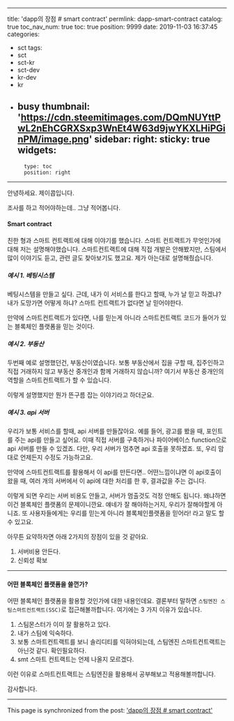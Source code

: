 
---
title: 'dapp의 장점 # smart contract'
permlink: dapp-smart-contract
catalog: true
toc_nav_num: true
toc: true
position: 9999
date: 2019-11-03 16:37:45
categories:
- sct
tags:
- sct
- sct-kr
- sct-dev
- kr-dev
- kr
- busy
thumbnail: 'https://cdn.steemitimages.com/DQmNUYttPwL2nEhCGRXSxp3WnEt4W63d9jwYKXLHiPGinPM/image.png'
sidebar:
    right:
        sticky: true
widgets:
    -
        type: toc
        position: right
---


안녕하세요. 제이콥입니다.

조사를 하고 적어야하는데.. 그냥 적어봅니다.


#### Smart contract

친한 형과 스마트 컨트랙트에 대해 이야기를 했습니다. 스마트 컨트랙트가 무엇인가에 대해 저는 설명해야했습니다. 스마트컨트랙트에 대해 직접 개발은 안해봤지만, 스팀에서 많이 이야기도 듣고, 관련 글도 찾아보기도 했고요. 제가 아는대로 설명해줬습니다.

##### 예시 1. 베팅시스템
베팅시스템을 만들고 싶다. 근데, 내가 이 서비스를 한다고 할때, 누가 날 믿고 하겠냐? 내가 도망가면 어떻게 하냐? 스마트 컨트랙트가 없다면 날 믿어야한다.

만약에 스마트컨트랙트가 있다면, 나를 믿는게 아니라 스마트컨트랙트 코드가 들어가 있는 블록체인 플랫폼을 믿는 것이다.

##### 예시 2. 부동산
두번째 예로 설명했던건, 부동산이였습니다. 보통 부동산에서 집을 구할 때,  집주인하고 직접 거래하지 않고 부동산 중개인과 함께 거래하지 않습니까? 여기서 부동산 중개인의 역할을 스마트컨트랙트가 할 수 있습니다.

이렇게 설명했지만 뭔가 뜬구름 잡는 이야기라고 하더군요.

##### 예시 3. api 서버

우리가 보통 서비스를 할때, api 서버를 만들잖아요. 예를 들어, 광고를 봤을 때, 포인트를 주는 api를 만들고 싶어요. 이때 직접 서버를 구축하거나 파이어베이스 function으로 api 서버를 만들 수 있겠죠. 다만, 우리 서버가 멈추면 api 호출을 못하겠죠. 또, 우리 맘대로 언제든지 수정도 가능하고요.

만약에 스마트컨트랙트를 활용해서 이 api를 만든다면.. 어떤느낌이냐면 이 api호출이 왔을 때, 여러 개의 서버에서 이 api에 대한 처리를 한 후, 결과값을 주는 겁니다.

이렇게 되면 우리는 서버 비용도 안들고, 서버가 멈출것도 걱정 안해도 됩니다. 왜냐하면 이건 블록체인 플랫폼의 문제이니깐요. 얘네가 잘 해야하는거지, 우리가 잘해야할게 아니죠. 또 사용자들에게는 우리를 믿는게 아니라 블록체인플랫폼을 믿어라! 라고 말도 할 수 있고요. 

아무튼 요약하자면 아래 2가지의 장점이 있을 것 같아요.

1. 서버비용 안든다.
2. 신뢰성 확보

----

#### 어떤 블록체인 플랫폼을 쓸껀가?

어떤 블록체인 플랫폼을 활용할 것인가에 대한 내용인데요. 결론부터 말하면 `스팀엔진 스팀스마트컨트랙트(SSC)`로 접근해볼까합니다. 여기에는 3 가지 이유가 있습니다.

1. 스팀몬스터가 이미 잘 활용하고 있다.
2. 내가 스팀에 익숙하다.
3. 보통 스마트컨트랙트를 보니 솔리디티를 익혀야되는데, 스팀엔진 스마트컨트랙트는 아닌것 같다. 확인필요하다.
4. smt 스마트 컨트랙트는 언제 나올지 모르겠다.


이런 이유로 스마트컨트랙트는 스팀엔진을 활용해서 공부해보고 적용해볼까합니다.

감사합니다.

- - -

This page is synchronized from the post: ['dapp의 장점 # smart contract'](https://steemit.com/@jacobyu/dapp-smart-contract)

